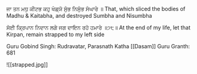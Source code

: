 ਜਾ ਤਨ ਮਧੁ ਕੀਟਭ ਕਹੁ ਖੰਡ੍ਯੋ ਸੁੰਭ ਨਿਸੁੰਭ ਸੰਘਾਰੇ ॥
That, which sliced the bodies of Madhu & Kaitabha, and destroyed Sumbha and Nisumbha

ਸੋਈ ਕ੍ਰਿਪਾਨ ਨਿਦਾਨ ਲਗੇ ਜਗ ਦਾਇਨ ਰਹੋ ਹਮਾਰੇ ॥੭੮॥
At the end of my life, let that Kirpan, remain strapped to my left side

Guru Gobind Singh: Rudravatar, Parasnath Katha
[[Dasam]] Guru Granth: 681

![[strapped.jpg]]
